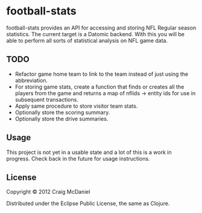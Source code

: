# football-stats

football-stats provides an API for accessing and storing NFL Regular
season statistics. The current target is a Datomic backend. With this
you will be able to perform all sorts of statistical analysis on NFL
game data.

## TODO

* Refactor game home team to link to the team instead of just using
  the abbreviation. 
* For storing game stats, create a function that finds or creates all
  the players from the game and returns a map of nflids -> entity ids
  for use in subsequent transactions.
* Apply same procedure to store visitor team stats.
* Optionally store the scoring summary.
* Optionally store the drive summaries.


## Usage

This project is not yet in a usable state and a lot of this is a work
in progress. Check back in the future for usage instructions.

## License

Copyright © 2012 Craig McDaniel

Distributed under the Eclipse Public License, the same as Clojure.
